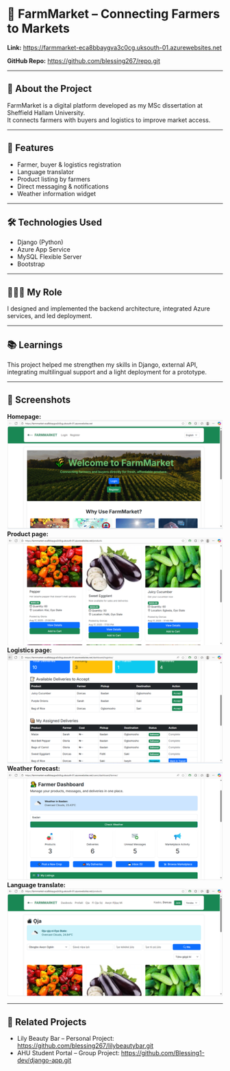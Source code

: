# 🌾 FarmMarket – Connecting Farmers to Markets  

**Link:** https://farmmarket-eca8bbaygva3c0cg.uksouth-01.azurewebsites.net

**GitHub Repo:** https://github.com/blessing267/repo.git  

---

## 📖 About the Project  
FarmMarket is a digital platform developed as my MSc dissertation at Sheffield Hallam University.  
It connects farmers with buyers and logistics to improve market access.    

---

## 🚀 Features  
- Farmer, buyer & logistics registration
- Language translator 
- Product listing by farmers  
- Direct messaging & notifications  
- Weather information widget  

---

## 🛠️ Technologies Used  
- Django (Python)  
- Azure App Service  
- MySQL Flexible Server  
- Bootstrap   

---

## 👩🏽‍💻 My Role  
I designed and implemented the backend architecture, integrated Azure services, and led deployment.  

---

## 📚 Learnings  
This project helped me strengthen my skills in Django, external API, integrating multilingual support and a light deployment for a prototype. 

---

## 📸 Screenshots  
**Homepage:**
![Homepage Screenshot](static/core/images/homefarm.PNG)
**Product page:**
![Product Page Screenshot](static/core/images/productfarm.PNG)
**Logistics page:**
![Logistics Screenshot](static/core/images/logfarm.PNG)
**Weather forecast:**
![Weather Forecast Screenshot](static/core/images/dashfarm.PNG)
**Language translate:**
![Language translator Screenshot](static/core/images/translate.PNG) 

---

## 🔗 Related Projects  
- Lily Beauty Bar – Personal Project: https://github.com/blessing267/lilybeautybar.git  
- AHU Student Portal – Group Project: https://github.com/Blessing1-dev/django-app.git
